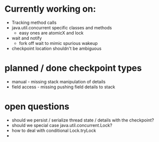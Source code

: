 # Currently working on:
- Tracking method calls
- java.util.concurrent specific classes and methods
  - easy ones are atomicX and lock
- wait and notify
  - fork off wait to mimic spurious wakeup
- checkpoint location shouldn't be ambiguous


# planned / done checkpoint types
- manual - missing stack manipulation of details
- field access - missing pushing field details to stack


# open questions
- should we persist / serialize thread state / details with the checkpoint?
- should we special case java.util.concurrent.Lock?
- how to deal with conditional Lock.tryLock
- 